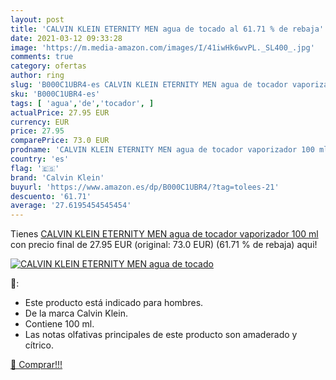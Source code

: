 ```yaml
---
layout: post
title: 'CALVIN KLEIN ETERNITY MEN agua de tocado al 61.71 % de rebaja'
date: 2021-03-12 09:33:28
image: 'https://m.media-amazon.com/images/I/41iwHk6wvPL._SL400_.jpg'
comments: true
category: ofertas
author: ring
slug: 'B000C1UBR4-es CALVIN KLEIN ETERNITY MEN agua de tocador vaporizador 100 ml'
sku: 'B000C1UBR4-es'
tags: [ 'agua','de','tocador', ]
actualPrice: 27.95 EUR
currency: EUR
price: 27.95
comparePrice: 73.0 EUR
prodname: 'CALVIN KLEIN ETERNITY MEN agua de tocador vaporizador 100 ml'
country: 'es'
flag: '🇪🇸'
brand: 'Calvin Klein'
buyurl: 'https://www.amazon.es/dp/B000C1UBR4/?tag=tolees-21'
descuento: '61.71'
average: '27.6195454545454'
---
```


Tienes [CALVIN KLEIN ETERNITY MEN agua de tocador vaporizador 100 ml](https://www.amazon.es/dp/B000C1UBR4/?tag=tolees-21) con precio final de  27.95 EUR (original: 73.0 EUR) (61.71 %  de rebaja) aqui!

[![CALVIN KLEIN ETERNITY MEN agua de tocado](https://m.media-amazon.com/images/I/41iwHk6wvPL._SL400_.jpg)](https://www.amazon.es/dp/B000C1UBR4/?tag=tolees-21)

🔎:

- Este producto está indicado para hombres.
- De la marca Calvin Klein.
- Contiene 100 ml.
- Las notas olfativas principales de este producto son amaderado y cítrico.

[🛒 Comprar!!!](https://www.amazon.es/dp/B000C1UBR4/?tag=tolees-21)
